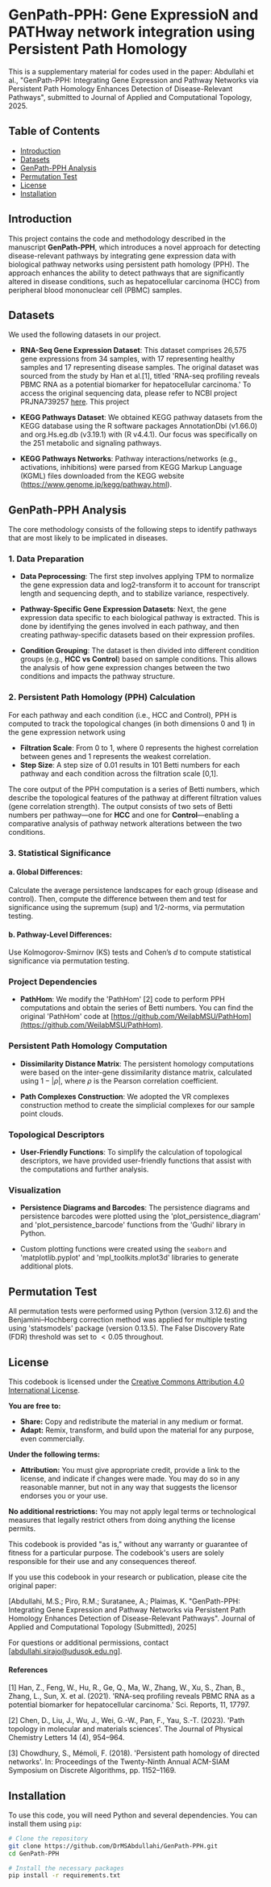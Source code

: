 # GenPath-PPH: Gene ExpressioN and PATHway network integration using Persistent Path Homology

This is a supplementary material for codes used in the paper:
Abdullahi et al., "GenPath-PPH: Integrating Gene Expression and Pathway Networks via Persistent Path Homology Enhances Detection of Disease-Relevant Pathways", submitted to Journal of Applied and Computational Topology, 2025.

## Table of Contents

- [Introduction](#introduction)
- [Datasets](#datasets)
- [GenPath-PPH Analysis](#GenPath-PPH-Analysis)
- [Permutation Test](#permutation-test)
- [License](#license)
- [Installation](#installation)


## Introduction

This project contains the code and methodology described in the manuscript **GenPath-PPH**, which introduces a novel approach for detecting disease-relevant pathways by integrating gene expression data with biological pathway networks using persistent path homology (PPH). The approach enhances the ability to detect pathways that are significantly altered in disease conditions, such as hepatocellular carcinoma (HCC) from peripheral blood mononuclear cell (PBMC) samples.

## Datasets

We used the following datasets in our project. 

- **RNA-Seq Gene Expression Dataset**: This dataset comprises 26,575 gene expressions from 34 samples, with 17 representing healthy samples and 17 representing disease samples. The original dataset was sourced from the study by Han et al.[1], titled 'RNA-seq profiling reveals PBMC RNA as a potential biomarker for hepatocellular carcinoma.' To access the original sequencing data, please refer to NCBI project PRJNA739257 [here](https://dataview.ncbi.nlm.nih.gov/object/PRJNA739257).
This project 

- **KEGG Pathways Dataset**: We obtained KEGG pathway datasets from the KEGG database using the R software packages AnnotationDbi (v1.66.0) and org.Hs.eg.db (v3.19.1) with (R v4.4.1). Our focus was specifically on the 251 metabolic and signaling pathways.

- **KEGG Pathways Networks**: Pathway interactions/networks (e.g., activations, inhibitions) were parsed from KEGG Markup Language (KGML) files downloaded from the KEGG website (https://www.genome.jp/kegg/pathway.html).

## GenPath-PPH Analysis

The core methodology consists of the following steps to identify pathways that are most likely to be implicated in diseases.

### 1. **Data Preparation**
- **Data Peprocessing**: The first step involves applying TPM to normalize the gene expression data and log2-transform it to account for transcript length and sequencing depth, and to stabilize variance, respectively.

- **Pathway-Specific Gene Expression Datasets**: Next, the gene expression data specific to each biological pathway is extracted. This is done by identifying the genes involved in each pathway, and then creating pathway-specific datasets based on their expression profiles.

- **Condition Grouping**: The dataset is then divided into different condition groups (e.g., **HCC vs Control**) based on sample conditions. This allows the analysis of how gene expression changes between the two conditions and impacts the pathway structure.

### 2. **Persistent Path Homology (PPH) Calculation**
   For each pathway and each condition (i.e., HCC and Control), PPH is computed to track the topological changes (in both dimensions 0 and 1) in the gene expression network using
   
   - **Filtration Scale**: From 0 to 1, where 0 represents the highest correlation between genes and 1 represents the weakest correlation.
   - **Step Size**: A step size of 0.01 results in 101 Betti numbers for each pathway and each condition across the filtration scale [0,1].

The core output of the PPH computation is a series of Betti numbers, which describe the topological features of the pathway at different filtration values (gene correlation strength). The output consists of two sets of Betti numbers per pathway—one for **HCC** and one for **Control**—enabling a comparative analysis of pathway network alterations between the two conditions.

### 3. **Statistical Significance**

#### a. **Global Differences**:
Calculate the average persistence landscapes for each group (disease and control). Then, compute the difference between them and test for significance using the supremum (sup) and 1/2-norms, via permutation testing.

#### b. **Pathway-Level Differences**:
Use Kolmogorov-Smirnov (KS) tests and Cohen’s $d$ to compute statistical significance via permutation testing.

### Project Dependencies

- **PathHom**: We modify the 'PathHom' [2] code to perform PPH computations and obtain the series of Betti numbers. You can find the original 'PathHom' code at [https://github.com/WeilabMSU/PathHom](https://github.com/WeilabMSU/PathHom).

### Persistent Path Homology Computation

- **Dissimilarity Distance Matrix**: The persistent homology computations were based on the inter-gene dissimilarity distance matrix, calculated using  $1 - |\rho|$, where $\rho$ is the Pearson correlation coefficient.

- **Path Complexes Construction**: We adopted the VR complexes construction method to create the simplicial complexes for our sample point clouds.

### Topological Descriptors

- **User-Friendly Functions**: To simplify the calculation of topological descriptors, we have provided user-friendly functions that assist with the computations and further analysis.

### Visualization

- **Persistence Diagrams and Barcodes**: The persistence diagrams and persistence barcodes were plotted using the 'plot_persistence_diagram' and 'plot_persistence_barcode' functions from the 'Gudhi' library in Python.

- Custom plotting functions were created using the `seaborn` and 'matplotlib.pyplot' and 'mpl_toolkits.mplot3d' libraries to generate additional plots.

## Permutation Test

All permutation tests were performed using Python (version 3.12.6) and the Benjamini–Hochberg correction method was applied for multiple testing using 'statsmodels' package (version 0.13.5). The False Discovery Rate (FDR) threshold was set to $< 0.05$ throughout.

## License

This codebook is licensed under the [Creative Commons Attribution 4.0 International License](https://creativecommons.org/licenses/by/4.0/).

**You are free to:**
- **Share:** Copy and redistribute the material in any medium or format.
- **Adapt:** Remix, transform, and build upon the material for any purpose, even commercially.

**Under the following terms:**
- **Attribution:** You must give appropriate credit, provide a link to the license, and indicate if changes were made. You may do so in any reasonable manner, but not in any way that suggests the licensor endorses you or your use.

**No additional restrictions:** You may not apply legal terms or technological measures that legally restrict others from doing anything the license permits.

This codebook is provided "as is," without any warranty or guarantee of fitness for a particular purpose. The codebook's users are solely responsible for their use and any consequences thereof.

If you use this codebook in your research or publication, please cite the original paper:

[Abdullahi, M.S.; Piro, R.M.; Suratanee, A.; Plaimas, K. "GenPath-PPH: Integrating Gene Expression and Pathway Networks via Persistent Path Homology Enhances Detection of Disease-Relevant Pathways". Journal of Applied and Computational Topology (Submitted), 2025]

For questions or additional permissions, contact [abdullahi.sirajo@udusok.edu.ng].

#### References

[1] Han, Z., Feng, W., Hu, R., Ge, Q., Ma, W., Zhang, W., Xu, S., Zhan, B., Zhang, L., Sun, X. et al. (2021). 'RNA-seq profiling reveals PBMC RNA as a potential biomarker for hepatocellular carcinoma.' Sci. Reports, 11, 17797.

[2] Chen, D., Liu, J., Wu, J., Wei, G.-W., Pan, F., Yau, S.-T. (2023). 'Path topology in molecular and materials sciences'. The Journal of Physical Chemistry Letters 14 (4), 954–964.

[3] Chowdhury, S., Mémoli, F. (2018). 'Persistent path homology of directed networks'. In: Proceedings of the Twenty-Ninth Annual ACM-SIAM Symposium on Discrete Algorithms, pp. 1152–1169.

## Installation

To use this code, you will need Python and several dependencies. You can install them using `pip`:

```bash
# Clone the repository
git clone https://github.com/DrMSAbdullahi/GenPath-PPH.git
cd GenPath-PPH

# Install the necessary packages
pip install -r requirements.txt
